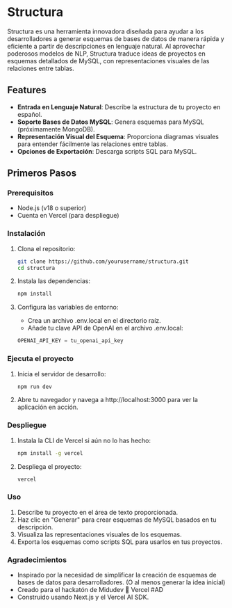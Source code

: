 # Structura

Structura es una herramienta innovadora diseñada para ayudar a los desarrolladores a generar esquemas de bases de datos de manera rápida y eficiente a partir de descripciones en lenguaje natural. Al aprovechar poderosos modelos de NLP, Structura traduce ideas de proyectos en esquemas detallados de MySQL, con representaciones visuales de las relaciones entre tablas.

## Features

- **Entrada en Lenguaje Natural**: Describe la estructura de tu proyecto en español.
- **Soporte Bases de Datos MySQL**: Genera esquemas para MySQL (próximamente MongoDB).
- **Representación Visual del Esquema**: Proporciona diagramas visuales para entender fácilmente las relaciones entre tablas.
- **Opciones de Exportación**: Descarga scripts SQL para MySQL.

## Primeros Pasos

### Prerequisitos

- Node.js (v18 o superior)
- Cuenta en Vercel (para despliegue)

### Instalación

1. Clona el repositorio:

   ```bash
   git clone https://github.com/yourusername/structura.git
   cd structura
   ```

2. Instala las dependencias:

   ```bash
   npm install
   ```

3. Configura las variables de entorno:

   - Crea un archivo .env.local en el directorio raíz.
   - Añade tu clave API de OpenAI en el archivo .env.local:

   ```javascript
   OPENAI_API_KEY = tu_openai_api_key
   ```

### Ejecuta el proyecto

1. Inicia el servidor de desarrollo:

   ```bash
   npm run dev
   ```

2. Abre tu navegador y navega a http://localhost:3000 para ver la aplicación en acción.

### Despliegue

1. Instala la CLI de Vercel si aún no lo has hecho:

   ```bash
   npm install -g vercel
   ```

2. Despliega el proyecto:
   ```bash
   vercel
   ```

### Uso

1. Describe tu proyecto en el área de texto proporcionada.
2. Haz clic en "Generar" para crear esquemas de MySQL basados en tu descripción.
3. Visualiza las representaciones visuales de los esquemas.
4. Exporta los esquemas como scripts SQL para usarlos en tus proyectos.

### Agradecimientos

- Inspirado por la necesidad de simplificar la creación de esquemas de bases de datos para desarrolladores. (O al menos generar la idea inicial)
- Creado para el hackatón de Midudev 🤝 Vercel #AD
- Construido usando Next.js y el Vercel AI SDK.
